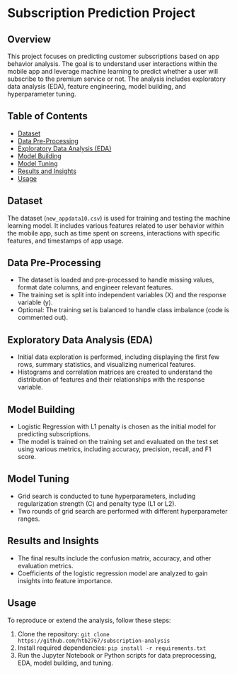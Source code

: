 # Subscription Prediction Project

## Overview

This project focuses on predicting customer subscriptions based on app behavior analysis. The goal is to understand user interactions within the mobile app and leverage machine learning to predict whether a user will subscribe to the premium service or not. The analysis includes exploratory data analysis (EDA), feature engineering, model building, and hyperparameter tuning.

## Table of Contents

- [Dataset](#dataset)
- [Data Pre-Processing](#data-pre-processing)
- [Exploratory Data Analysis (EDA)](#exploratory-data-analysis-eda)
- [Model Building](#model-building)
- [Model Tuning](#model-tuning)
- [Results and Insights](#results-and-insights)
- [Usage](#usage)

## Dataset

The dataset (`new_appdata10.csv`) is used for training and testing the machine learning model. It includes various features related to user behavior within the mobile app, such as time spent on screens, interactions with specific features, and timestamps of app usage.

## Data Pre-Processing

- The dataset is loaded and pre-processed to handle missing values, format date columns, and engineer relevant features.
- The training set is split into independent variables (X) and the response variable (y).
- Optional: The training set is balanced to handle class imbalance (code is commented out).

## Exploratory Data Analysis (EDA)

- Initial data exploration is performed, including displaying the first few rows, summary statistics, and visualizing numerical features.
- Histograms and correlation matrices are created to understand the distribution of features and their relationships with the response variable.

## Model Building

- Logistic Regression with L1 penalty is chosen as the initial model for predicting subscriptions.
- The model is trained on the training set and evaluated on the test set using various metrics, including accuracy, precision, recall, and F1 score.

## Model Tuning

- Grid search is conducted to tune hyperparameters, including regularization strength (C) and penalty type (L1 or L2).
- Two rounds of grid search are performed with different hyperparameter ranges.

## Results and Insights

- The final results include the confusion matrix, accuracy, and other evaluation metrics.
- Coefficients of the logistic regression model are analyzed to gain insights into feature importance.

## Usage

To reproduce or extend the analysis, follow these steps:

1. Clone the repository: `git clone https://github.com/htb2767/subscription-analysis`
2. Install required dependencies: `pip install -r requirements.txt`
3. Run the Jupyter Notebook or Python scripts for data preprocessing, EDA, model building, and tuning.

